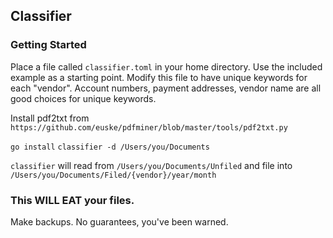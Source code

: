 ## Classifier

### Getting Started
Place a file called `classifier.toml` in your home directory.  Use the included example as a starting point.
Modify this file to have unique keywords for each "vendor".  Account numbers, payment addresses, vendor name are all good choices for unique keywords.

Install pdf2txt from `https://github.com/euske/pdfminer/blob/master/tools/pdf2txt.py`

`go install`
`classifier -d /Users/you/Documents`

`classifier` will read from `/Users/you/Documents/Unfiled` and file into
`/Users/you/Documents/Filed/{vendor}/year/month`

### This WILL EAT your files.  
Make backups.  No guarantees, you've been warned.